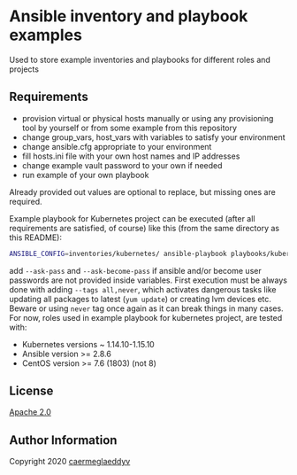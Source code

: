 Ansible inventory and playbook examples
=========

Used to store example inventories and playbooks for different roles and projects


Requirements
------------

- provision virtual or physical hosts manually or using any provisioning tool by yourself or from some example from this repository
- change group_vars, host_vars with variables to satisfy your environment
- change ansible.cfg appropriate to your environment
- fill hosts.ini file with your own host names and IP addresses
- change example vault password to your own if needed
- run example of your own playbook

Already provided out values are optional to replace, but missing ones are required.

Example playbook for Kubernetes project can be executed (after all requirements are satisfied, of course) like this (from the same directory as this README):
```bash
ANSIBLE_CONFIG=inventories/kubernetes/ ansible-playbook playbooks/kubernetes/test-development.yml --tags all,never
```
add ```--ask-pass``` and ```--ask-become-pass``` if ansible and/or become user passwords are not provided inside variables.
First execution must be always done with adding ```--tags all,never```, which activates dangerous tasks like updating all packages to latest (```yum update```) or creating lvm devices etc. Beware or using ```never``` tag once again as it can break things in many cases.
For now, roles used in example playbook for kubernetes project, are tested with:
- Kubernetes versions ~ 1.14.10-1.15.10
- Ansible version >= 2.8.6
- CentOS version >= 7.6 (1803) (not 8)


License
-------

[Apache 2.0](https://github.com/caermeglaeddyv/ansible-role-rear/blob/dev/LICENSE)


Author Information
------------------

Copyright 2020 [caermeglaeddyv](https://github.com/caermeglaeddyv)
